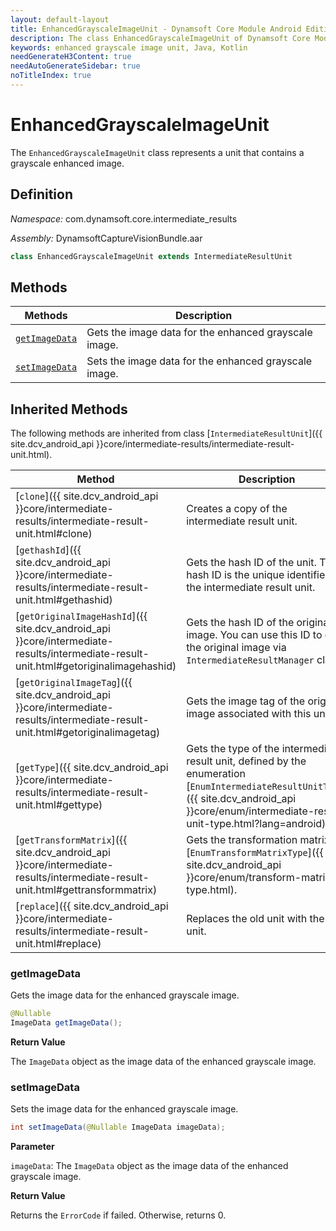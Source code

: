 ```yaml
---
layout: default-layout
title: EnhancedGrayscaleImageUnit - Dynamsoft Core Module Android Edition API Reference
description: The class EnhancedGrayscaleImageUnit of Dynamsoft Core Module represents a unit that contains a grayscale enhanced image.
keywords: enhanced grayscale image unit, Java, Kotlin
needGenerateH3Content: true
needAutoGenerateSidebar: true
noTitleIndex: true
---
```


# EnhancedGrayscaleImageUnit

The `EnhancedGrayscaleImageUnit` class represents a unit that contains a grayscale enhanced image.

## Definition

*Namespace:* com.dynamsoft.core.intermediate_results

*Assembly:* DynamsoftCaptureVisionBundle.aar

```java
class EnhancedGrayscaleImageUnit extends IntermediateResultUnit
```

## Methods

| Methods | Description |
| ------- | ----------- |
| [`getImageData`](#getimagedata) | Gets the image data for the enhanced grayscale image. |
| [`setImageData`](#setimagedata) | Sets the image data for the enhanced grayscale image. |

## Inherited Methods

The following methods are inherited from class [`IntermediateResultUnit`]({{ site.dcv_android_api }}core/intermediate-results/intermediate-result-unit.html).

| Method | Description |
|------- |-------------|
| [`clone`]({{ site.dcv_android_api }}core/intermediate-results/intermediate-result-unit.html#clone) | Creates a copy of the intermediate result unit. |
| [`gethashId`]({{ site.dcv_android_api }}core/intermediate-results/intermediate-result-unit.html#gethashid) | Gets the hash ID of the unit. The hash ID is the unique identifier for the intermediate result unit. |
| [`getOriginalImageHashId`]({{ site.dcv_android_api }}core/intermediate-results/intermediate-result-unit.html#getoriginalimagehashid) | Gets the hash ID of the original image. You can use this ID to get the original image via `IntermediateResultManager` class. |
| [`getOriginalImageTag`]({{ site.dcv_android_api }}core/intermediate-results/intermediate-result-unit.html#getoriginalimagetag) | Gets the image tag of the original image associated with this unit. |
| [`getType`]({{ site.dcv_android_api }}core/intermediate-results/intermediate-result-unit.html#gettype) | Gets the type of the intermediate result unit, defined by the enumeration [`EnumIntermediateResultUnitType`]({{ site.dcv_android_api }}core/enum/intermediate-result-unit-type.html?lang=android). |
| [`getTransformMatrix`]({{ site.dcv_android_api }}core/intermediate-results/intermediate-result-unit.html#gettransformmatrix) | Gets the transformation matrix via [`EnumTransformMatrixType`]({{ site.dcv_android_api }}core/enum/transform-matrix-type.html). |
| [`replace`]({{ site.dcv_android_api }}core/intermediate-results/intermediate-result-unit.html#replace) | Replaces the old unit with the new unit. |

### getImageData

Gets the image data for the enhanced grayscale image.

```java
@Nullable
ImageData getImageData();
```

**Return Value**

The `ImageData` object as the image data of the enhanced grayscale image.

### setImageData

Sets the image data for the enhanced grayscale image.

```java
int setImageData(@Nullable ImageData imageData);
```

**Parameter**

`imageData`: The `ImageData` object as the image data of the enhanced grayscale image.

**Return Value**

Returns the `ErrorCode` if failed. Otherwise, returns 0.
